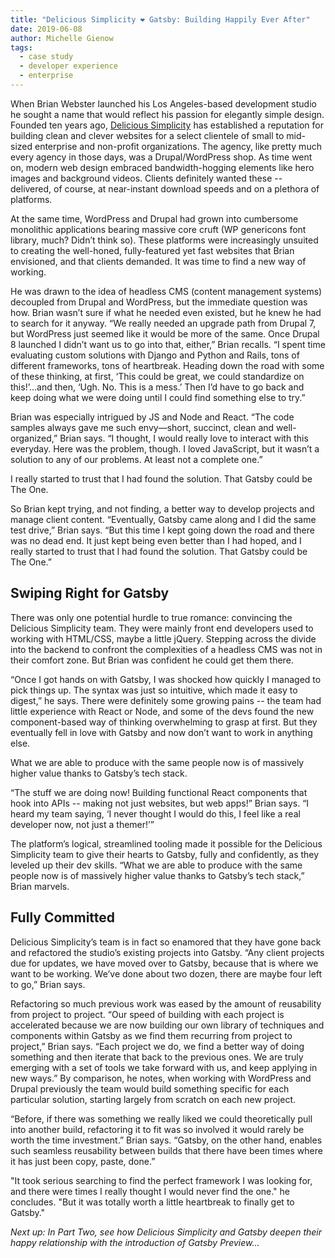 ```yaml
---
title: "Delicious Simplicity ❤️ Gatsby: Building Happily Ever After"
date: 2019-06-08
author: Michelle Gienow
tags:
  - case study
  - developer experience
  - enterprise
---
```


When Brian Webster launched his Los Angeles-based development studio he sought a name that would reflect his passion for elegantly simple design. Founded ten years ago, [Delicious Simplicity](https://www.delicious-simplicity.com/) has established a reputation for building clean and clever websites for a select clientele of small to mid-sized enterprise and non-profit organizations. The agency, like pretty much every agency in those days, was a Drupal/WordPress shop. As time went on, modern web design embraced bandwidth-hogging elements like hero images and background videos. Clients definitely wanted these -- delivered, of course, at near-instant download speeds and on a plethora of platforms.

At the same time, WordPress and Drupal had grown into cumbersome monolithic applications bearing massive core cruft (WP genericons font library, much? Didn’t think so). These platforms were increasingly unsuited to creating the well-honed, fully-featured yet fast websites that Brian envisioned, and that clients demanded. It was time to find a new way of working.

He was drawn to the idea of headless CMS (content management systems) decoupled from Drupal and WordPress, but the immediate question was how. Brian wasn’t sure if what he needed even existed, but he knew he had to search for it anyway. “We really needed an upgrade path from Drupal 7, but WordPress just seemed like it would be more of the same. Once Drupal 8 launched I didn’t want us to go into that, either,” Brian recalls. “I spent time evaluating custom solutions with Django and Python and Rails, tons of different frameworks, tons of heartbreak. Heading down the road with some of these thinking, at first, ‘This could be great, we could standardize on this!’...and then, ‘Ugh. No. This is a mess.’ Then I’d have to go back and keep doing what we were doing until I could find something else to try.”

Brian was especially intrigued by JS and Node and React. “The code samples always gave me such envy—short, succinct, clean and well-organized,” Brian says. “I thought, I would really love to interact with this everyday. Here was the problem, though. I loved JavaScript, but it wasn’t a solution to any of our problems. At least not a complete one.”

<Pullquote>
I really started to trust that I had found the solution.
That Gatsby could be The One.
</Pullquote>

So Brian kept trying, and not finding, a better way to develop projects and manage client content. “Eventually, Gatsby came along and I did the same test drive,” Brian says. “But this time I kept going down the road and there was no dead end. It just kept being even better than I had hoped, and I really started to trust that I had found the solution. That Gatsby could be The One.”

## Swiping Right for Gatsby

There was only one potential hurdle to true romance: convincing the Delicious Simplicity team. They were mainly front end developers used to working with HTML/CSS, maybe a little jQuery. Stepping across the divide into the backend to confront the complexities of a headless CMS was not in their comfort zone. But Brian was confident he could get them there.

“Once I got hands on with Gatsby, I was shocked how quickly I managed to pick things up. The syntax was just so intuitive, which made it easy to digest,” he says. There were definitely some growing pains -- the team had little experience with React or Node, and some of the devs found the new component-based way of thinking overwhelming to grasp at first. But they eventually fell in love with Gatsby and now don’t want to work in anything else.

<Pullquote>
What we are able to produce with the same people now is of massively higher value thanks to Gatsby’s tech stack.
</Pullquote>

“The stuff we are doing now! Building functional React components that hook into APIs -- making not just websites, but web apps!” Brian says. “I heard my team saying, ‘I never thought I would do this, I feel like a real developer now, not just a themer!’”

The platform’s logical, streamlined tooling made it possible for the Delicious Simplicity team to give their hearts to Gatsby, fully and confidently, as they leveled up their dev skills. “What we are able to produce with the same people now is of massively higher value thanks to Gatsby’s tech stack,” Brian marvels.

## Fully Committed

Delicious Simplicity’s team is in fact so enamored that they have gone back and refactored the studio’s existing projects into Gatsby. “Any client projects due for updates, we have moved over to Gatsby, because that is where we want to be working. We’ve done about two dozen, there are maybe four left to go,” Brian says.

Refactoring so much previous work was eased by the amount of reusability from project to project. “Our speed of building with each project is accelerated because we are now building our own library of techniques and components within Gatsby as we find them recurring from project to project,” Brian says. “Each project we do, we find a better way of doing something and then iterate that back to the previous ones. We are truly emerging with a set of tools we take forward with us, and keep applying in new ways.” By comparison, he notes, when working with WordPress and Drupal previously the team would build something specific for each particular solution, starting largely from scratch on each new project.

“Before, if there was something we really liked we could theoretically pull into another build, refactoring it to fit was so involved it would rarely be worth the time investment.” Brian says. “Gatsby, on the other hand, enables such seamless reusability between builds that there have been times where it has just been copy, paste, done.”

"It took serious searching to find the perfect framework I was looking for, and there were times I really thought I would never find the one." he concludes. "But it was totally worth a little heartbreak to finally get to Gatsby."

_Next up: In Part Two, see how Delicious Simplicity and Gatsby deepen their happy relationship with the introduction of Gatsby Preview..._
